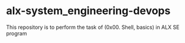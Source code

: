 # alx-system_engineering-devops
This repository is to perform the task of (0x00. Shell, basics) in ALX SE program
